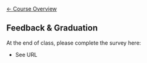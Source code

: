 [&#x2190; Course Overview](../1-Overview/overview.md)
## Feedback & Graduation

At the end of class, please complete the survey here:

* See URL